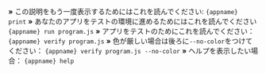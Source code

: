  __»__ この説明をもう一度表示するためにはこれを読んでください: `{appname} print`
 __»__ あなたのアプリをテストの環境に進めるためにはこれを読んでください`{appname} run program.js`
 __»__ アプリをテストのためにこれを読んでください： `{appname} verify program.js`
 __»__ 色が厳しい場合は後ろに``--no-color``をつけてください： `{appname} verify program.js --no-color`
 __»__ ヘルプを表示したい場合： `{appname} help`
